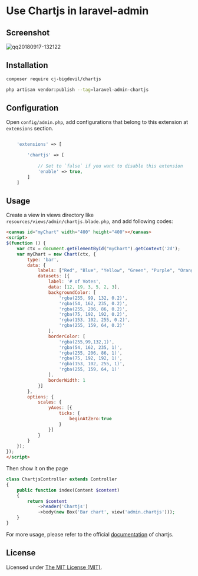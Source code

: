 Use Chartjs in laravel-admin
======

## Screenshot

![qq20180917-132122](https://user-images.githubusercontent.com/1479100/45607189-2b018b80-ba7d-11e8-845e-d7ab810bc07f.png)

## Installation

```bash
composer require cj-bigdevil/chartjs

php artisan vendor:publish --tag=laravel-admin-chartjs
```

## Configuration

Open `config/admin.php`, add configurations that belong to this extension at `extensions` section.

```php

    'extensions' => [

        'chartjs' => [
        
            // Set to `false` if you want to disable this extension
            'enable' => true,
        ]
    ]

```

## Usage

Create a view in views directory like `resources/views/admin/chartjs.blade.php`, and add following codes:
```html
<canvas id="myChart" width="400" height="400"></canvas>
<script>
$(function () {
    var ctx = document.getElementById("myChart").getContext('2d');
    var myChart = new Chart(ctx, {
        type: 'bar',
        data: {
            labels: ["Red", "Blue", "Yellow", "Green", "Purple", "Orange"],
            datasets: [{
                label: '# of Votes',
                data: [12, 19, 3, 5, 2, 3],
                backgroundColor: [
                    'rgba(255, 99, 132, 0.2)',
                    'rgba(54, 162, 235, 0.2)',
                    'rgba(255, 206, 86, 0.2)',
                    'rgba(75, 192, 192, 0.2)',
                    'rgba(153, 102, 255, 0.2)',
                    'rgba(255, 159, 64, 0.2)'
                ],
                borderColor: [
                    'rgba(255,99,132,1)',
                    'rgba(54, 162, 235, 1)',
                    'rgba(255, 206, 86, 1)',
                    'rgba(75, 192, 192, 1)',
                    'rgba(153, 102, 255, 1)',
                    'rgba(255, 159, 64, 1)'
                ],
                borderWidth: 1
            }]
        },
        options: {
            scales: {
                yAxes: [{
                    ticks: {
                        beginAtZero:true
                    }
                }]
            }
        }
    });
});
</script>

```

Then show it on the page

```php
class ChartjsController extends Controller
{
    public function index(Content $content)
    {
        return $content
            ->header('Chartjs')
            ->body(new Box('Bar chart', view('admin.chartjs')));
    }
}
```

For more usage, please refer to the official [documentation](https://www.chartjs.org/docs/latest/) of chartjs.

License
------------
Licensed under [The MIT License (MIT)](LICENSE).
